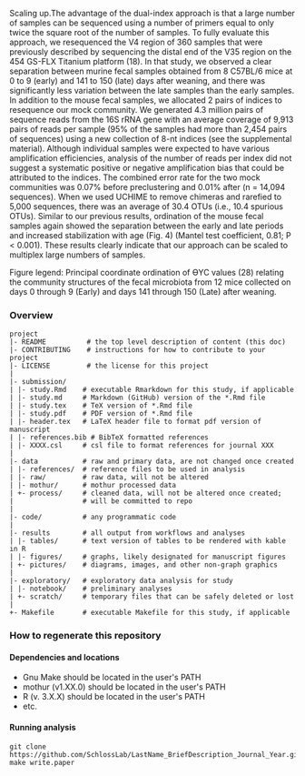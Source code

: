 Scaling up.The advantage of the dual-index approach is that a large number of samples can be sequenced using a number of primers equal to only twice the square root of the number of samples. To fully evaluate this approach, we resequenced the V4 region of 360 samples that were previously described by sequencing the distal end of the V35 region on the 454 GS-FLX Titanium platform (18). In that study, we observed a clear separation between murine fecal samples obtained from 8 C57BL/6 mice at 0 to 9 (early) and 141 to 150 (late) days after weaning, and there was significantly less variation between the late samples than the early samples. In addition to the mouse fecal samples, we allocated 2 pairs of indices to resequence our mock community. We generated 4.3 million pairs of sequence reads from the 16S rRNA gene with an average coverage of 9,913 pairs of reads per sample (95% of the samples had more than 2,454 pairs of sequences) using a new collection of 8-nt indices (see the supplemental material). Although individual samples were expected to have various amplification efficiencies, analysis of the number of reads per index did not suggest a systematic positive or negative amplification bias that could be attributed to the indices. The combined error rate for the two mock communities was 0.07% before preclustering and 0.01% after (n = 14,094 sequences). When we used UCHIME to remove chimeras and rarefied to 5,000 sequences, there was an average of 30.4 OTUs (i.e., 10.4 spurious OTUs). Similar to our previous results, ordination of the mouse fecal samples again showed the separation between the early and late periods and increased stabilization with age (Fig. 4) (Mantel test coefficient, 0.81; P < 0.001). These results clearly indicate that our approach can be scaled to multiplex large numbers of samples.

Figure legend: 
Principal coordinate ordination of ϴYC values (28) relating the community structures of the fecal microbiota from 12 mice collected on days 0 through 9 (Early) and days 141 through 150 (Late) after weaning.



### Overview

	project
	|- README          # the top level description of content (this doc)
	|- CONTRIBUTING    # instructions for how to contribute to your project
	|- LICENSE         # the license for this project
	|
	|- submission/
	| |- study.Rmd    # executable Rmarkdown for this study, if applicable
	| |- study.md     # Markdown (GitHub) version of the *.Rmd file
	| |- study.tex    # TeX version of *.Rmd file
	| |- study.pdf    # PDF version of *.Rmd file
	| |- header.tex   # LaTeX header file to format pdf version of manuscript
	| |- references.bib # BibTeX formatted references
	| |- XXXX.csl     # csl file to format references for journal XXX
	|
	|- data           # raw and primary data, are not changed once created
	| |- references/  # reference files to be used in analysis
	| |- raw/         # raw data, will not be altered
	| |- mothur/      # mothur processed data
	| +- process/     # cleaned data, will not be altered once created;
	|                 # will be committed to repo
	|
	|- code/          # any programmatic code
	|
	|- results        # all output from workflows and analyses
	| |- tables/      # text version of tables to be rendered with kable in R
	| |- figures/     # graphs, likely designated for manuscript figures
	| +- pictures/    # diagrams, images, and other non-graph graphics
	|
	|- exploratory/   # exploratory data analysis for study
	| |- notebook/    # preliminary analyses
	| +- scratch/     # temporary files that can be safely deleted or lost
	|
	+- Makefile       # executable Makefile for this study, if applicable


### How to regenerate this repository

#### Dependencies and locations
* Gnu Make should be located in the user's PATH
* mothur (v1.XX.0) should be located in the user's PATH
* R (v. 3.X.X) should be located in the user's PATH
* etc.


#### Running analysis

```
git clone https://github.com/SchlossLab/LastName_BriefDescription_Journal_Year.git
make write.paper
```
